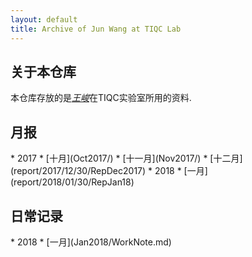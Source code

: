 ```yaml
---
layout: default
title: Archive of Jun Wang at TIQC Lab
---
```


## 关于本仓库
本仓库存放的是[*王峻*](exlink)在TIQC实验室所用的资料.

<h2><a name='report'>月报</a></h2>
* 2017
	* [十月](Oct2017/)
	* [十一月](Nov2017/)
	* [十二月](report/2017/12/30/RepDec2017)
* 2018
	* [一月](report/2018/01/30/RepJan18)

<h2><a name='record'>日常记录</a></h2>
* 2018
	* [一月](Jan2018/WorkNote.md)